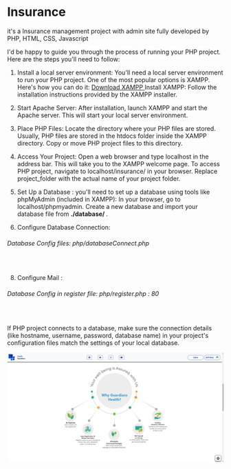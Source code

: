 # Insurance

it's a Insurance management project with admin site fully developed by PHP, HTML, CSS, Javascript


I'd be happy to guide you through the process of running your PHP project. Here are the steps you'll need to follow:

1. Install a local server environment:
You'll need a local server environment to run your PHP project. One of the most popular options is XAMPP. Here's how you can do it: <a href="https://sourceforge.net/projects/xampp/" target="_blank" > Download XAMPP </a>
Install XAMPP: Follow the installation instructions provided by the XAMPP installer.

2. Start Apache Server: After installation, launch XAMPP and start the Apache server. This will start your local server environment.

3. Place PHP Files:
Locate the directory where your PHP files are stored. Usually, PHP files are stored in the htdocs folder inside the XAMPP directory.
Copy or move PHP project files to this directory.

4. Access Your Project:
Open a web browser and type localhost in the address bar. This will take you to the XAMPP welcome page.
To access PHP project, navigate to localhost/insurance/ in your browser. Replace project_folder with the actual name of your project folder.

5. Set Up a Database : you'll need to set up a database using tools like phpMyAdmin (included in XAMPP):
In your browser, go to localhost/phpmyadmin.
Create a new database and import your database file from <b> ./database/ </b> .
  

7. Configure Database Connection:
  <h6> Database Config files: php/databaseConnect.php</h6> <br/>

8. Configure Mail :
  <h6> Database Config in register file: php/register.php : 80</h6>  <br/>

If PHP project connects to a database, make sure the connection details (like hostname, username, password, database name) in your project's configuration files match the settings of your local database.


<img src="image/insurance.png" />